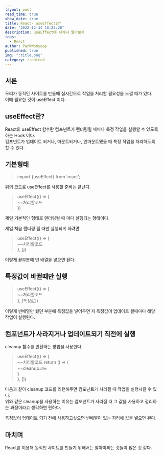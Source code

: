 ```yaml
---
layout: post
read_time: true
show_date: true
title: React- useEffect란?
date: "2022-12-14 18:23:20"
description: useEffect에 대해서 알아보자
tags:
  - React
author: ParkWonyeop
published: true
img: ":title.png"
category: frontend
---
```


## 서론

우리가 동적인 사이트를 만들때 실시간으로 작업을 처리할 필요성을 느낄 때가 있다.  
이때 필요한 것이 useEffect 이다.  

## useEffect란?

React의 useEffect 함수란 컴포넌트가 렌더링될 때마다 특정 작업을 실행할 수 있도록하는 Hook 이다.  
컴포넌트가 업데이트 되거나, 마운트되거나, 언마운트됐을 때 특정 작업을 처리하도록 할 수 있다.  


## 기본형태

> import {useEffect} from 'react';  

위의 코드로 useEffect를 사용할 준비는 끝난다.  

> useEffect(() => {  
>     ~~처리할코드  
> })  

제일 기본적인 형태로 렌더링될 때 마다 실행되는 형태이다.  

제일 처음 렌더링 될 때만 실행되게 하려면

> useEffect(() => {  
>     ~~처리할코드  
> }, [])  

이렇게 끝부분에 빈 배열을 넣으면 된다.  

## 특정값이 바뀔때만 실행

> useEffect(() => {  
>     ~~처리할코드  
> }, [특정값])  

이렇게 빈배열만 뒀던 부분에 특정값을 넣어두면 저 특정값이 업데이트 될때마다 해당 작업이 실행된다.  


## 컴포넌트가 사라지거나 업데이트되기 직전에 실행

cleanup 함수를 반환하는 방법을 사용한다.  

> useEffect(() => {  
>     ~~처리할코드
>     return () => {  
>       ~~cleanup코드  
>     }  
> }, [])  

다음과 같이 cleanup 코드를 리턴해주면 컴포넌트가 사라질 때 작업을 실행시킬 수 있다.  
위와 같은 cleanup을 사용하는 이유는 컴포넌트가 사라질 때 그 값을 사용하고 정리하는 과정이라고 생각하면 편하다.  

특정값이 업데이트 되기 전에 사용하고싶으면 빈배열이 있는 자리에 값을 넣으면 된다.  

## 마치며

React를 이용해 동적인 사이트를 만들기 위해서는 알아야하는 것들이 많은 것 같다.  

